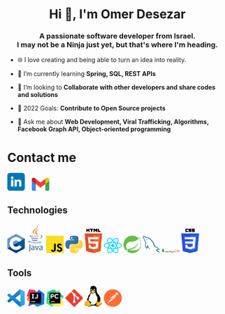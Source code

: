 <h1 align="center">Hi 👋, I'm Omer Desezar</h1>
<h3 align="center";">A passionate software developer from Israel.</br>
I may not be a Ninja just yet, but that's where I'm heading.</h3>

- 🌐 I love creating and being able to turn an idea into reality.

- 🌱 I’m currently learning **Spring, SQL, REST APIs**

- 👯 I’m looking to **Collaborate with other developers and share codes and solutions**

- 🥅 2022 Goals: **Contribute to Open Source projects**

- 💬 Ask me about **Web Development, Viral Trafficking, Algorithms, Facebook Graph API, Object-oriented programming**

# Contact me

<div>
  <a href="https://www.linkedin.com/in/omer-desezar-0864591b0/" target="_blank" rel="noopener noreferrer"><img src ="./images/linkedin-logo.svg" alt="LinkedIn logo" width="8%" title='LinkedIn'/></a>
  &nbsp&nbsp
 <a href="mailto:dashhawk96@gmail.com" target="_blank"><img src ="./images/gmail.svg" alt="dashhawk96@gmail.com" width="8%" title='dashhawk96@gmail.com'/></a>
</div>

## Technologies
<div>
  <a href="https://www.cprogramming.com/" target="_blank"><img src ="./images/c.png" alt="C logo" width="8%" title='C'/></a>
  <a href="https://www.oracle.com/java/" target="_blank"><img src ="./images/java.svg" alt="Java logo" width="8%" title='Java'/></a>
  <a href="https://www.javascript.com/" target="_blank"><img src ="./images/javascript.svg" alt="JS logo" width="8%" title='JS'/></a>
  <a href="https://www.python.org/" target="_blank"><img src ="./images/python.svg" alt="Python logo" width="8%" title='Python'/></a>
  <a href="https://www.w3.org/html/" target="_blank"><img src ="./images/html-5.svg" alt="HTML5 logo" width="8%" title='html'/></a>
  <a href="https://reactjs.org/" target="_blank"><img src ="./images/react.svg" alt="React logo" width="8%" title='React'/></a>
  <a href="https://spring.io/" target="_blank"><img src ="./images/spring.svg" alt="HTML5 logo" width="8%" title='Spring'/></a>
  <a href="https://www.mysql.com/" target="_blank"><img src ="./images/mysql.svg" alt="MySQL logo" width="8%" title='MySQL'/></a>
  <a href="https://www.mongodb.com/" target="_blank"><img src ="./images/mongodb.svg" alt="MongoDB logo" width="8%" title='MongoDB'/></a>
  <a href="https://en.wikipedia.org/wiki/CSS" target="_blank"><img src ="./images/css-3.svg" alt="CSS logo" width="8%" title='CSS'/></a>
</div>
                                                                  
                                                                 
## Tools
<div>
  <a href="https://code.visualstudio.com/" target="_blank"><img src ="./images/vs.svg" alt="VS Code logo" width="8%" title='Visual Studio Code'/></a>
  <a href="https://www.jetbrains.com/idea/" target="_blank"><img src ="./images/IntelliJ.svg" alt="IntelliJ logo" width="8%" title='IntelliJ'/></a>
  <a href="https://www.jetbrains.com/pycharm/" target="_blank"><img src ="./images/Pycharm.svg" alt="Pycharm logo" width="8%" title='Pycharm'/></a>
  <a href="https://git-scm.com/" target="_blank"><img src ="./images/git.svg" alt="Git logo" width="8%" title='Git'/></a>
  <a href="https://www.linux.org/" target="_blank"><img src ="./images/linux.svg" alt="Linux logo" width="8%" title='Linux'/></a>
  <a href="https://www.postman.com/" target="_blank"><img src ="./images/postman.svg" alt="Linux logo" width="8%" title='Postman'/></a>
</div>
